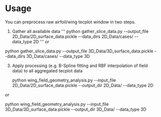 # Usage

You can preprocess raw airfoil/wing tecplot window in two steps.

1. Gather all available data
'''
python gather_slice_data.py --output_file 2D_Data/2D_surface_data.pickle --data_dirs 2D_Data/cases/ --data_type 2D
'''
*or*
  
python gather_slice_data.py --output_file 3D_Data/3D_surface_data.pickle --data_dirs 3D_Data/cases/ --data_type 3D

3. Apply processing (e.g. B-Spline fitting and RBF interpolation of field data) to all aggregated tecplot data

   python wing_field_geometry_analysis.py --input_file 2D_Data/2D_surface_data.pickle --output_dir 2D_Data/ --data_type 2D
   
  *or*
  
   python wing_field_geometry_analysis.py --input_file 3D_Data/3D_surface_data.pickle --output_dir 3D_Data/ --data_type 3D


